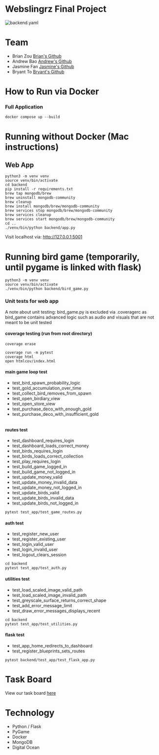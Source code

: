 # Webslingrz Final Project
![backend.yaml](https://github.com/software-students-spring2025/5-final-webslingrz/actions/workflows/backend.yml/badge.svg?event=pull_request)

# Team
* Brian Zou [Brian's Github](https://github.com/brianzou03)
* Andrew Bao [Andrew's Github](https://github.com/andrew-bao)
* Jasmine Fan [Jasmine's Github](https://github.com/jasmine7310)
* Bryant To [Bryant's Github](https://github.com/bryantto08)

# How to Run via Docker
### Full Application
```
docker compose up --build
```


# Running without Docker (Mac instructions)
## Web App
```
python3 -m venv venv
source venv/bin/activate 
cd backend
pip install -r requirements.txt
brew tap mongodb/brew
brew uninstall mongodb-community
brew cleanup
brew install mongodb/brew/mongodb-community
brew services stop mongodb/brew/mongodb-community
brew services cleanup
brew services start mongodb/brew/mongodb-community
cd ..
./venv/bin/python backend/app.py
```

Visit localhost via: http://127.0.0.1:5001

# Running bird game (temporarily, until pygame is linked with flask)
```
python3 -m venv venv
source venv/bin/activate 
./venv/bin/python backend/bird_game.py
```

### Unit tests for web app
A note about unit testing: bird_game.py is excluded via .coveragerc as bird_game contains advanced logic such as audio and visuals that are not meant to be unit tested
#### coverage testing (run from root directory)
```
coverage erase

coverage run -m pytest
coverage html
open htmlcov/index.html

```


#### main game loop test
* test_bird_spawn_probability_logic
* test_gold_accumulation_over_time
* test_collect_bird_removes_from_spawn
* test_open_birdiary_view
* test_open_store_view
* test_purchase_deco_with_enough_gold
* test_purchase_deco_with_insufficient_gold
```

```

#### routes test
* test_dashboard_requires_login
* test_dashboard_loads_correct_money
* test_birds_requires_login
* test_birds_loads_correct_collection
* test_play_requires_login
* test_build_game_logged_in
* test_build_game_not_logged_in
* test_update_money_valid
* test_update_money_invalid_data
* test_update_money_not_logged_in
* test_update_birds_valid
* test_update_birds_invalid_data
* test_update_birds_not_logged_in
```
pytest test_app/test_game_routes.py
```

#### auth test
* test_register_new_user
* test_register_existing_user
* test_login_valid_user
* test_login_invalid_user
* test_logout_clears_session
```
cd backend
pytest test_app/test_auth.py
```

#### utilities test
* test_load_scaled_image_valid_path
* test_load_scaled_image_invalid_path
* test_greyscale_surface_returns_correct_shape
* test_add_error_message_limit
* test_draw_error_messages_displays_recent
```
cd backend
pytest test_app/test_utilities.py
```

#### flask test
* test_app_home_redirects_to_dashboard
* test_register_blueprints_sets_routes
```
pytest backend/test_app/test_flask_app.py
```

# Task Board
View our task board [here](https://github.com/orgs/software-students-spring2025/projects/234/views/2)

# Technology
* Python / Flask
* PyGame
* Docker
* MongoDB
* Digital Ocean


